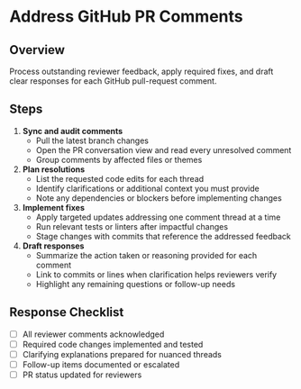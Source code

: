# Address GitHub PR Comments

## Overview
Process outstanding reviewer feedback, apply required fixes, and draft clear responses for each GitHub pull-request comment.

## Steps

1. **Sync and audit comments**
    - Pull the latest branch changes
    - Open the PR conversation view and read every unresolved comment
    - Group comments by affected files or themes
2. **Plan resolutions**
    - List the requested code edits for each thread
    - Identify clarifications or additional context you must provide
    - Note any dependencies or blockers before implementing changes
3. **Implement fixes**
    - Apply targeted updates addressing one comment thread at a time
    - Run relevant tests or linters after impactful changes
    - Stage changes with commits that reference the addressed feedback
4. **Draft responses**
    - Summarize the action taken or reasoning provided for each comment
    - Link to commits or lines when clarification helps reviewers verify
    - Highlight any remaining questions or follow-up needs

## Response Checklist

- [ ] All reviewer comments acknowledged
- [ ] Required code changes implemented and tested
- [ ] Clarifying explanations prepared for nuanced threads
- [ ] Follow-up items documented or escalated
- [ ] PR status updated for reviewers
